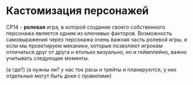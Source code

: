 # Кастомизация персонажей

CP14 - **ролевая** игра, в которой создание своего собственного персонажа является одним из ключевых факторов. Возможность самовыражения через персонажа очень важная часть ролевой игры, и если мы проектируем механики, которые позволяют игрокам отличаться друг от друга н етолько визуально, но и геймплейно, важно учитывать следующие моменты.

(а где?)
(а нужны ли? у нас ток расы и трейты и планируются, у них отдельные могут быть доки с правилами)